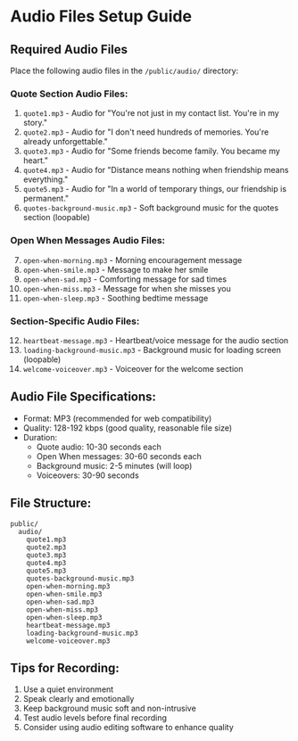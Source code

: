 # Audio Files Setup Guide

## Required Audio Files

Place the following audio files in the `/public/audio/` directory:

### Quote Section Audio Files:
1. `quote1.mp3` - Audio for "You're not just in my contact list. You're in my story."
2. `quote2.mp3` - Audio for "I don't need hundreds of memories. You're already unforgettable."
3. `quote3.mp3` - Audio for "Some friends become family. You became my heart."
4. `quote4.mp3` - Audio for "Distance means nothing when friendship means everything."
5. `quote5.mp3` - Audio for "In a world of temporary things, our friendship is permanent."
6. `quotes-background-music.mp3` - Soft background music for the quotes section (loopable)

### Open When Messages Audio Files:
7. `open-when-morning.mp3` - Morning encouragement message
8. `open-when-smile.mp3` - Message to make her smile
9. `open-when-sad.mp3` - Comforting message for sad times
10. `open-when-miss.mp3` - Message for when she misses you
11. `open-when-sleep.mp3` - Soothing bedtime message

### Section-Specific Audio Files:
12. `heartbeat-message.mp3` - Heartbeat/voice message for the audio section
13. `loading-background-music.mp3` - Background music for loading screen (loopable)
14. `welcome-voiceover.mp3` - Voiceover for the welcome section

## Audio File Specifications:
- Format: MP3 (recommended for web compatibility)
- Quality: 128-192 kbps (good quality, reasonable file size)
- Duration: 
  - Quote audio: 10-30 seconds each
  - Open When messages: 30-60 seconds each
  - Background music: 2-5 minutes (will loop)
  - Voiceovers: 30-90 seconds

## File Structure:
```
public/
  audio/
    quote1.mp3
    quote2.mp3
    quote3.mp3
    quote4.mp3
    quote5.mp3
    quotes-background-music.mp3
    open-when-morning.mp3
    open-when-smile.mp3
    open-when-sad.mp3
    open-when-miss.mp3
    open-when-sleep.mp3
    heartbeat-message.mp3
    loading-background-music.mp3
    welcome-voiceover.mp3
```

## Tips for Recording:
1. Use a quiet environment
2. Speak clearly and emotionally
3. Keep background music soft and non-intrusive
4. Test audio levels before final recording
5. Consider using audio editing software to enhance quality